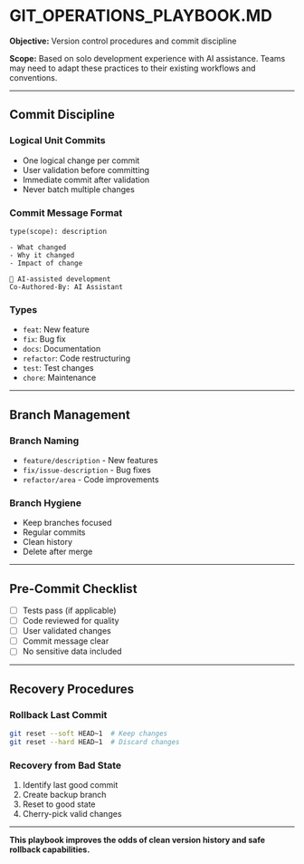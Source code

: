 # GIT_OPERATIONS_PLAYBOOK.MD

**Objective:** Version control procedures and commit discipline

**Scope:** Based on solo development experience with AI assistance. Teams may need to adapt these practices to their existing workflows and conventions.

---

## Commit Discipline

### Logical Unit Commits
- One logical change per commit
- User validation before committing
- Immediate commit after validation
- Never batch multiple changes

### Commit Message Format
```
type(scope): description

- What changed
- Why it changed
- Impact of change

🤖 AI-assisted development
Co-Authored-By: AI Assistant
```

### Types
- `feat`: New feature
- `fix`: Bug fix
- `docs`: Documentation
- `refactor`: Code restructuring
- `test`: Test changes
- `chore`: Maintenance

---

## Branch Management

### Branch Naming
- `feature/description` - New features
- `fix/issue-description` - Bug fixes
- `refactor/area` - Code improvements

### Branch Hygiene
- Keep branches focused
- Regular commits
- Clean history
- Delete after merge

---

## Pre-Commit Checklist

- [ ] Tests pass (if applicable)
- [ ] Code reviewed for quality
- [ ] User validated changes
- [ ] Commit message clear
- [ ] No sensitive data included

---

## Recovery Procedures

### Rollback Last Commit
```bash
git reset --soft HEAD~1  # Keep changes
git reset --hard HEAD~1  # Discard changes
```

### Recovery from Bad State
1. Identify last good commit
2. Create backup branch
3. Reset to good state
4. Cherry-pick valid changes

---

**This playbook improves the odds of clean version history and safe rollback capabilities.**